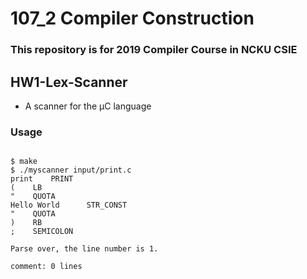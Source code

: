 # 107_2 Compiler Construction
### This repository is for 2019 Compiler Course in NCKU CSIE

## HW1-Lex-Scanner
* A scanner for the μC language
### Usage
```=shell

$ make
$ ./myscanner input/print.c 
print 	 PRINT
( 	 LB
" 	 QUOTA
Hello World 	 STR_CONST
" 	 QUOTA
) 	 RB
; 	 SEMICOLON

Parse over, the line number is 1.

comment: 0 lines

```
